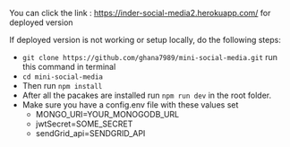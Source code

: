 You can click the link : https://inder-social-media2.herokuapp.com/ for deployed version

If deployed version is not working or setup locally, do the following steps:

 - `git clone https://github.com/ghana7989/mini-social-media.git` run this command in terminal
 - `cd mini-social-media`
 - Then run `npm install`
 - After all the pacakes are installed run `npm run dev` in the root folder.
 - Make sure you have a config.env file with these values set 
	 - MONGO_URI=YOUR_MONOGODB_URL
	 - jwtSecret=SOME_SECRET
	 - sendGrid_api=SENDGRID_API
